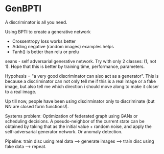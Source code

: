 # GenBPTI

A discriminator is all you need.

Using BPTI to create a generative network
- Crossentropy loss works better
- Adding negative (random images) examples helps
- Tanh() is better than relu or prelu

seans - self adversarial generative network. 
Try with only 2 classes: (1, not 1).
Hope that this is better by training time, performance, parameters.

Hypohesis = "a very good discriminator can also act as a generator". This is because a discriminator can not 
only tell me if this is a real image or a fake image, but also tell me which direction i should move along
to make it closer to a real image. 

Up till now, people have been using discirminator only to discriminate (but NN are closed form functions!).

Systems problem: Optimization of federated graph using GANs or scheduling decisions. A pseudo-neighbor of the current state can be obtained by taking that as the initial value + random noise, and apply the self-adversarial generator network. Or anomaly detection.

Pipeline: train disc using real data --> generate images --> train disc using fake data --> repeat.
